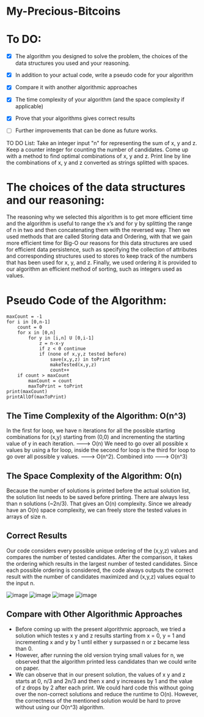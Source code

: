 # My-Precious-Bitcoins

# To DO:

- [x] The algorithm you designed to solve the problem, the choices of the data structures you used and your reasoning.
- [x] In addition to your actual code, write a pseudo code for your algorithm
- [x] Compare it with another algorithmic approaches
- [x] The time complexity of your algorithm (and the space complexity if applicable)
- [x] Prove that your algorithms gives correct results
- [ ] Further improvements that can be done as future works.


TO DO List:
  Take an integer input "n" for representing the sum of x, y and z.
  Keep a counter integer for counting the number of candidates.
  Come up with a method to find optimal combinations of x, y and z.
  Print line by line the combinations of x, y and z converted as strings splitted with spaces.
 
# The choices of the data structures and our reasoning:

The reasoning why we selected this algorithm is to get more efficient time and the algorithm is useful to range the x’s and for y by splitting the range of n in two 
and then concatenating them with the reversed way. Then we used methods that are called Storing data and Ordering, with that we gain more efficient time 
for Big-O our reasons for this data structures are used for efficient data persistence, such as specifying the collection of attributes and corresponding structures 
used to stores to keep track of the numbers that has been used for x, y, and z. Finally, we used ordering it is provided to our algorithm an efficient method of 
sorting, such as integers used as values.


# Pseudo Code of the Algorithm:

```
maxCount = -1
for i in [0,n-1]
    count = 0
    for x in [0,n]
        for y in [i,n] U [0,i-1]
            z = n-x-y
            if z < 0 continue
            if (none of x,y,z tested before)
                save(x,y,z) in toPrint
                makeTested(x,y,z)
                count++
    if count > maxCount
        maxCount = count
        maxToPrint = toPrint
print(maxCount)
printAllOf(maxToPrint)

```


## The Time Complexity of the Algorithm: O(n^3)
In the first for loop, we have n iterations for all the possible starting combinations for (x,y) starting from (0,0) and incrementing the starting value of y in each iteration. ---> O(n)
We need to go over all possible x values by using a for loop, inside the second for loop is the third for loop to go over all possible y values. ---> O(n^2).
Combined into ---> O(n^3)

## The Space Complexity of the Algorithm: O(n)
Because the number of solutions is printed before the actual solution list, the solution list needs to be saved before printing. 
There are always less than n solutions (~2n/3). That gives an O(n) complexity. 
Since we already have an O(n) space complexity, we can freely store the tested values in arrays of size n.

## Correct Results

Our code considers every possible unique ordering of the (x,y,z) values and compares the number of tested candidates. After the comparison, it takes the ordering which results in the largest number of tested candidates. Since each possible ordering is considered, the code always outputs the correct result with the number of candidates maximized and (x,y,z) values equal to the input n.

![image](https://user-images.githubusercontent.com/59393430/172411043-bdfae646-b965-42fc-ba64-0a364e523675.png)
![image](https://user-images.githubusercontent.com/59393430/172411456-139c587a-f3bc-4957-b717-ea42808db9d7.png)
![image](https://user-images.githubusercontent.com/59393430/172411633-8619c204-836d-4d06-bf67-f7223b891397.png)
![image](https://user-images.githubusercontent.com/59393430/172412123-5ed35799-378a-4ed7-892c-7c65b3501718.png)

## Compare with Other Algorithmic Approaches 

- Before coming up with the present algorithmic approach, we tried a solution which testes x y and z results starting from x = 0, y = 1 and incrementing x and y by 1 until either y surpassed n or z became less than 0. 
- However, after running the old version trying small values for n, we observed that the algorithm printed less candidates than we could write on paper. 
- We can observe that in our present solution, the values of x y and z starts at 0, n/3 and 2n/3 and then x and y increases by 1 and the value of z drops by 2 after each print. We could hard code this without going over the non-correct solutions and reduce the runtime to O(n). However, the correctness of the mentioned solution would be hard to prove without using our O(n^3) algorithm.
